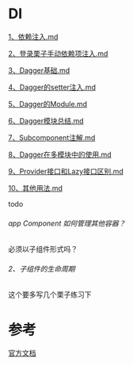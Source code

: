 # DI

[1、依赖注入.md](./mds/1、依赖注入概览.md)

[2、登录栗子手动依赖项注入.md](./mds/2、登录栗子手动依赖项注入.md)

[3、Dagger基础.md](./mds/3、Dagger基础.md)

[4、Dagger的setter注入.md](./mds/4、Dagger的setter注入.md)

[5、Dagger的Module.md](./mds/5、Dagger的Module.md)

[6、Dagger模块总结.md](./mds/6、Dagger模块总结.md)

[7、Subcomponent注解.md](./mds/7、Subcomponent注解.md)

[8、Dagger在多模块中的使用.md](./mds/8、Dagger在多模块中的使用.md)

[9、Provider接口和Lazy接口区别.md](./mds/9、Provider接口和Lazy接口区别.md)

[10、其他用法.md](./mds/10、其他用法.md)


todo 

###### app Component 如何管理其他容器？
必须以子组件形式吗？

###### 2、子组件的生命周期

这个要多写几个栗子练习下

# 参考

[官方文档](https://developer.android.google.cn/training/dependency-injection/dagger-basics)

